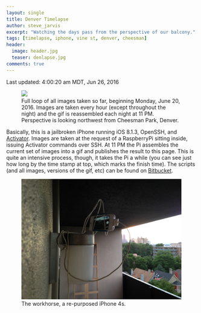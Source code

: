 ```yaml
---
layout: single
title: Denver Timelapse
author: steve_jarvis
excerpt: "Watching the days pass from the perspective of our balcony."
tags: [timelapse, iphone, vine st, denver, cheesman]
header:
  image: header.jpg
  teaser: denlapse.jpg
comments: true
---
```


Last updated:  4:00:20 am MDT, Jun 26, 2016

<figure>
    <a href="../images/denlapse/timelapse.gif"><img src="../images/denlapse/timelapse.gif"></a>
    <figcaption>Full loop of all images taken so far, beginning
    Monday, June 20, 2016. Images are taken every hour (except
    throughout the night) and the gif is reassembled each night at 11 PM.
    Perspective is looking northwest from Cheesman Park, Denver.</figcaption>
</figure>

Basically, this is a jailbroken iPhone running iOS 8.1.3, OpenSSH, and [Activator](http://www.cydiaios7.com/activator.html).
Images are taken at the request of a RaspberryPi sitting inside, issuing
Activator commands over SSH. At 11 PM the Pi assembles the current set of images
into a gif and publishes the result to this page. This is quite an intensive
process, though, it takes the Pi a while (you can see just how long by the time
stamp at top, which marks the finish time). The scripts (and all images,
versions of the gif, etc) can be found on
[Bitbucket](https://bitbucket.org/stevejarvis/denlapse/src).

<figure>
    <a href="../images/denlapse.jpg"><img src="../images/denlapse.jpg"></a>
    <figcaption>The workhorse, a re-purposed iPhone 4s.</figcaption>
</figure>
